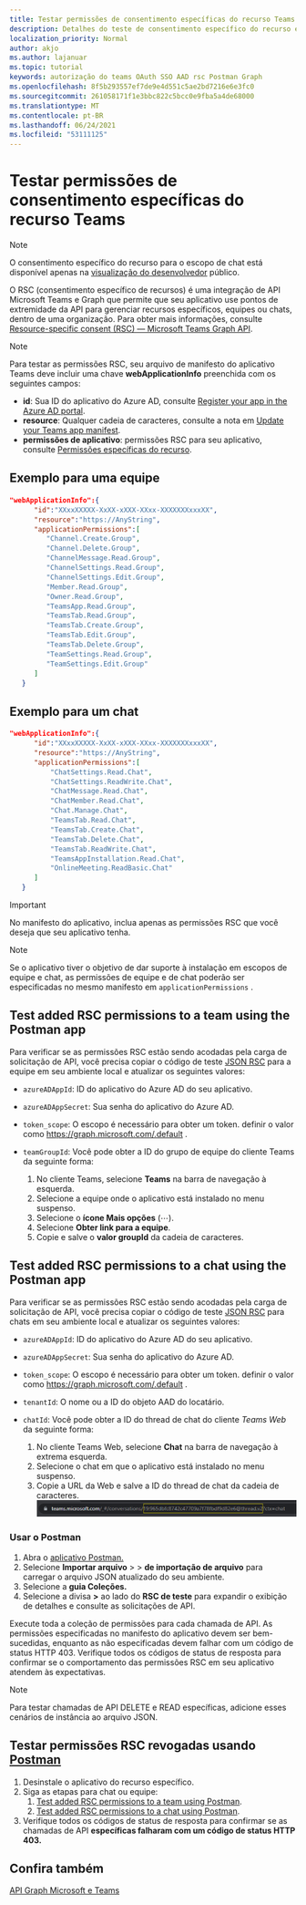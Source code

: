 ```yaml
---
title: Testar permissões de consentimento específicas do recurso Teams
description: Detalhes do teste de consentimento específico do recurso em Teams usando Postman
localization_priority: Normal
author: akjo
ms.author: lajanuar
ms.topic: tutorial
keywords: autorização do teams OAuth SSO AAD rsc Postman Graph
ms.openlocfilehash: 8f5b293557ef7de9e4d551c5ae2bd7216e6e3fc0
ms.sourcegitcommit: 261058171f1e3bbc822c5bcc0e9fba5a4de68000
ms.translationtype: MT
ms.contentlocale: pt-BR
ms.lasthandoff: 06/24/2021
ms.locfileid: "53111125"
---
```

# <a name="test-resource-specific-consent-permissions-in-teams"></a>Testar permissões de consentimento específicas do recurso Teams

> [!NOTE]
> O consentimento específico do recurso para o escopo de chat está disponível apenas na [visualização do desenvolvedor](../../resources/dev-preview/developer-preview-intro.md) público.

O RSC (consentimento específico de recursos) é uma integração de API Microsoft Teams e Graph que permite que seu aplicativo use pontos de extremidade da API para gerenciar recursos específicos, equipes ou chats, dentro de uma organização. Para obter mais informações, consulte [Resource-specific consent (RSC) — Microsoft Teams Graph API](resource-specific-consent.md).

> [!NOTE]
> Para testar as permissões RSC, seu arquivo de manifesto do aplicativo Teams deve incluir uma chave **webApplicationInfo** preenchida com os seguintes campos:
>
> - **id**: Sua ID do aplicativo do Azure AD, consulte [Register your app in the Azure AD portal](resource-specific-consent.md#register-your-app-with-microsoft-identity-platform-using-the-aad-portal).
> - **resource**: Qualquer cadeia de caracteres, consulte a nota em [Update your Teams app manifest](resource-specific-consent.md#update-your-teams-app-manifest).
> - **permissões de aplicativo**: permissões RSC para seu aplicativo, consulte [Permissões específicas do recurso](resource-specific-consent.md#resource-specific-permissions).

## <a name="example-for-a-team"></a>Exemplo para uma equipe
```json
"webApplicationInfo":{
      "id":"XXxxXXXXX-XxXX-xXXX-XXxx-XXXXXXXxxxXX",
      "resource":"https://AnyString",
      "applicationPermissions":[
         "Channel.Create.Group",
         "Channel.Delete.Group",
         "ChannelMessage.Read.Group",
         "ChannelSettings.Read.Group",
         "ChannelSettings.Edit.Group",
         "Member.Read.Group",
         "Owner.Read.Group",
         "TeamsApp.Read.Group",
         "TeamsTab.Read.Group",
         "TeamsTab.Create.Group",
         "TeamsTab.Edit.Group",
         "TeamsTab.Delete.Group",
         "TeamSettings.Read.Group",
         "TeamSettings.Edit.Group"
      ]
   }
```

## <a name="example-for-a-chat"></a>Exemplo para um chat
```json
"webApplicationInfo":{
      "id":"XXxxXXXXX-XxXX-xXXX-XXxx-XXXXXXXxxxXX",
      "resource":"https://AnyString",
      "applicationPermissions":[
          "ChatSettings.Read.Chat",
          "ChatSettings.ReadWrite.Chat",
          "ChatMessage.Read.Chat",
          "ChatMember.Read.Chat",
          "Chat.Manage.Chat",
          "TeamsTab.Read.Chat",
          "TeamsTab.Create.Chat",
          "TeamsTab.Delete.Chat",
          "TeamsTab.ReadWrite.Chat",
          "TeamsAppInstallation.Read.Chat",
          "OnlineMeeting.ReadBasic.Chat"
      ]
   }
```

> [!IMPORTANT]
> No manifesto do aplicativo, inclua apenas as permissões RSC que você deseja que seu aplicativo tenha.

>[!NOTE]
>Se o aplicativo tiver o objetivo de dar suporte à instalação em escopos de equipe e chat, as permissões de equipe e de chat poderão ser especificadas no mesmo manifesto em `applicationPermissions` .

## <a name="test-added-rsc-permissions-to-a-team-using-the-postman-app"></a>Test added RSC permissions to a team using the Postman app

Para verificar se as permissões RSC estão sendo acodadas pela carga de solicitação de API, você precisa copiar o código de teste [JSON RSC](test-team-rsc-json-file.md) para a equipe em seu ambiente local e atualizar os seguintes valores:

* `azureADAppId`: ID do aplicativo do Azure AD do seu aplicativo.
* `azureADAppSecret`: Sua senha do aplicativo do Azure AD.
* `token_scope`: O escopo é necessário para obter um token. definir o valor como https://graph.microsoft.com/.default .
* `teamGroupId`: Você pode obter a ID do grupo de equipe do cliente Teams da seguinte forma:

    1. No cliente Teams, selecione **Teams** na barra de navegação à esquerda.
    2. Selecione a equipe onde o aplicativo está instalado no menu suspenso.
    3. Selecione o **ícone Mais opções** (&#8943;).
    4. Selecione **Obter link para a equipe**. 
    5. Copie e salve o **valor groupId** da cadeia de caracteres.

## <a name="test-added-rsc-permissions-to-a-chat-using-the-postman-app"></a>Test added RSC permissions to a chat using the Postman app

Para verificar se as permissões RSC estão sendo acodadas pela carga de solicitação de API, você precisa copiar o código de teste [JSON RSC](test-chat-rsc-json-file.md) para chats em seu ambiente local e atualizar os seguintes valores:

* `azureADAppId`: ID do aplicativo do Azure AD do seu aplicativo.
* `azureADAppSecret`: Sua senha do aplicativo do Azure AD.
* `token_scope`: O escopo é necessário para obter um token. definir o valor como https://graph.microsoft.com/.default .
* `tenantId`: O nome ou a ID do objeto AAD do locatário.
* `chatId`: Você pode obter a ID do thread de chat do cliente *Teams Web* da seguinte forma:

    1. No cliente Teams Web, selecione **Chat** na barra de navegação à extrema esquerda.
    2. Selecione o chat em que o aplicativo está instalado no menu suspenso.
    3. Copie a URL da Web e salve a ID do thread de chat da cadeia de caracteres.
![ID do thread de chat da URL da Web.](../../assets/images/chat-thread-id.png)

### <a name="use-postman"></a>Usar o Postman

1. Abra o [aplicativo Postman.](https://www.postman.com)
2. Selecione **Importar arquivo**  >    >  **de importação de arquivo** para carregar o arquivo JSON atualizado do seu ambiente.  
3. Selecione a **guia Coleções.** 
4. Selecione a divisa **>** ao lado do **RSC de teste** para expandir o exibição de detalhes e consulte as solicitações de API.

Execute toda a coleção de permissões para cada chamada de API. As permissões especificadas no manifesto do aplicativo devem ser bem-sucedidas, enquanto as não especificadas devem falhar com um código de status HTTP 403. Verifique todos os códigos de status de resposta para confirmar se o comportamento das permissões RSC em seu aplicativo atendem às expectativas.

> [!NOTE]
> Para testar chamadas de API DELETE e READ específicas, adicione esses cenários de instância ao arquivo JSON.

## <a name="test-revoked-rsc-permissions-using-postman"></a>Testar permissões RSC revogadas usando [Postman](https://www.postman.com/)

1. Desinstale o aplicativo do recurso específico.
2. Siga as etapas para chat ou equipe: 
    1. [Test added RSC permissions to a team using Postman](#test-added-rsc-permissions-to-a-team-using-the-postman-app).
    2. [Test added RSC permissions to a chat using Postman](#test-added-rsc-permissions-to-a-chat-using-the-postman-app).
3. Verifique todos os códigos de status de resposta para confirmar se as chamadas de API **específicas falharam com um código de status HTTP 403.**

## <a name="see-also"></a>Confira também

[API Graph Microsoft e Teams](/graph/api/resources/teams-api-overview?view=graph-rest-1.0&preserve-view=true)


